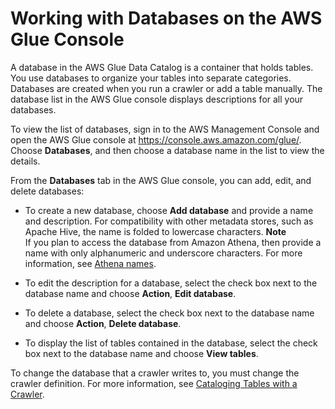 # Working with Databases on the AWS Glue Console<a name="console-databases"></a>

A database in the AWS Glue Data Catalog is a container that holds tables\. You use databases to organize your tables into separate categories\. Databases are created when you run a crawler or add a table manually\. The database list in the AWS Glue console displays descriptions for all your databases\.

To view the list of databases, sign in to the AWS Management Console and open the AWS Glue console at [https://console\.aws\.amazon\.com/glue/](https://console.aws.amazon.com/glue/)\. Choose **Databases**, and then choose a database name in the list to view the details\.

From the **Databases** tab in the AWS Glue console, you can add, edit, and delete databases:

+ To create a new database, choose **Add database** and provide a name and description\. For compatibility with other metadata stores, such as Apache Hive, the name is folded to lowercase characters\.
**Note**  
If you plan to access the database from Amazon Athena, then provide a name with only alphanumeric and underscore characters\. For more information, see [Athena names](http://docs.aws.amazon.com/athena/latest/ug/tables-databases-columns-names.html#ate-table-database-and-column-names-allow-only-underscore-special-characters)\.

+ To edit the description for a database, select the check box next to the database name and choose **Action**, **Edit database**\.

+ To delete a database, select the check box next to the database name and choose **Action**, **Delete database**\.

+ To display the list of tables contained in the database, select the check box next to the database name and choose **View tables**\.

To change the database that a crawler writes to, you must change the crawler definition\. For more information, see [Cataloging Tables with a Crawler](add-crawler.md)\.